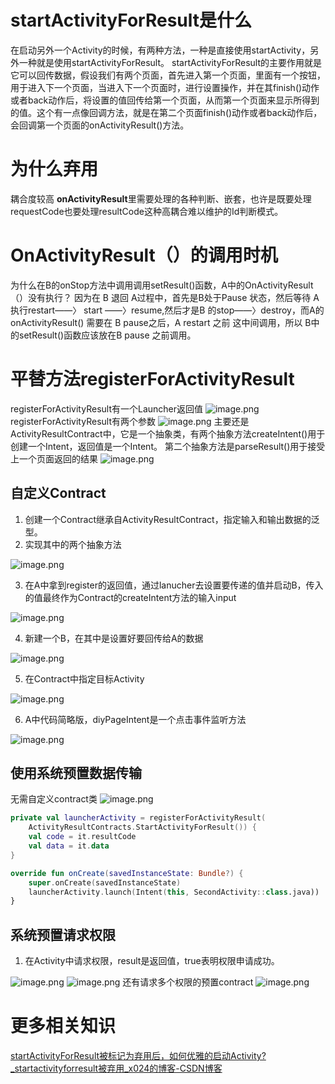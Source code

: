 # startActivityForResult是什么
在启动另外一个Activity的时候，有两种方法，一种是直接使用startActivity，另外一种就是使用startActivityForResult。
startActivityForResult的主要作用就是它可以回传数据，假设我们有两个页面，首先进入第一个页面，里面有一个按钮，用于进入下一个页面，当进入下一个页面时，进行设置操作，并在其finish()动作或者back动作后，将设置的值回传给第一个页面，从而第一个页面来显示所得到的值。这个有一点像回调方法，就是在第二个页面finish()动作或者back动作后，会回调第一个页面的onActivityResult()方法。
# 为什么弃用
耦合度较高
**onActivityResult**里需要处理的各种判断、嵌套，也许是既要处理requestCode也要处理resultCode这种高耦合难以维护的Id判断模式。
# OnActivityResult（）的调用时机
为什么在B的onStop方法中调用调用setResult()函数，A中的OnActivityResult（）没有执行？
因为在 B 退回 A过程中，首先是B处于Pause 状态，然后等待 A 执行restart——〉 start ——〉resume,然后才是B 的stop——〉destroy，而A的 onActivityResult() 需要在 B pause之后，A restart 之前 这中间调用，所以 B中的setResult()函数应该放在B pause 之前调用。
# 平替方法registerForActivityResult
registerForActivityResult有一个Launcher返回值
![image.png](/images/1449b7608d6032fdb1427040cfd9a76f.png)
registerForActivityResult有两个参数
![image.png](/images/013c6d8069cd325b6bc2dc75489aca0b.png)
主要还是ActivityResultContract中，它是一个抽象类，有两个抽象方法createIntent()用于创建一个Intent，返回值是一个Intent。
第二个抽象方法是parseResult()用于接受上一个页面返回的结果
![image.png](/images/0f814ef751381a1e951fb06d8c053c26.png)

## 自定义Contract

1. 创建一个Contract继承自ActivityResultContract，指定输入和输出数据的泛型。
2. 实现其中的两个抽象方法

![image.png](/images/9c9073e7178a2251861682c07016f9cd.png)

3. 在A中拿到register的返回值，通过lanucher去设置要传递的值并启动B，传入的值最终作为Contract的createIntent方法的输入input

![image.png](/images/205134f87cda2fb405f6aaa41f1d40f3.png)

4. 新建一个B，在其中是设置好要回传给A的数据

![image.png](/images/5f80b36b783c69377971bcfae32226ab.png)

5. 在Contract中指定目标Activity

![image.png](/images/8bc82a2919d9be3f4e9659af50ef74bb.png)

6. A中代码简略版，diyPageIntent是一个点击事件监听方法

![image.png](/images/bb94e843a28c4d5bc8a178f97db6a4d4.png)
## 使用系统预置数据传输
无需自定义contract类
![image.png](/images/21c02d3ed52711b1c7f1b7fd532d8088.png)
```kotlin
private val launcherActivity = registerForActivityResult(
    ActivityResultContracts.StartActivityForResult()) {
    val code = it.resultCode
    val data = it.data
}

override fun onCreate(savedInstanceState: Bundle?) {
    super.onCreate(savedInstanceState)
    launcherActivity.launch(Intent(this, SecondActivity::class.java))
}

```
## 系统预置请求权限

1. 在Activity中请求权限，result是返回值，true表明权限申请成功。

![image.png](/images/57f8f9b042e14dcb10462417f7721a44.png)
![image.png](/images/1bf5d222d6ae5d7771295d0b31b2506f.png)
还有请求多个权限的预置contract
![image.png](/images/f0a477f4e1d589f1de7a1b7a4015a418.png)
# 更多相关知识
[startActivityForResult被标记为弃用后，如何优雅的启动Activity?_startactivityforresult被弃用_x024的博客-CSDN博客](https://blog.csdn.net/hx7013/article/details/120916287)
